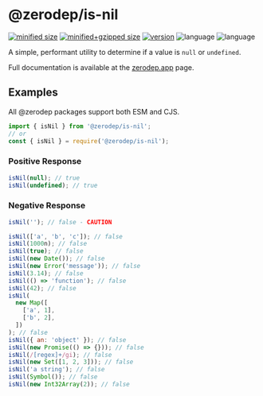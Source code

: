# @zerodep/is-nil

[![minified size](https://img.shields.io/bundlephobia/min/@zerodep/is-nil?style=flat-square&color=blue)](https://bundlephobia.com/package/@zerodep/is-nil)
[![minified+gzipped size](https://img.shields.io/bundlephobia/minzip/@zerodep/is-nil?style=flat-square&color=blue)](https://bundlephobia.com/package/@zerodep/is-nil)
[![version](https://img.shields.io/npm/v/@zerodep/is-nil?style=flat-square&color=blue)](https://www.npmjs.com/package/@zerodep/is-nil)
![language](https://img.shields.io/github/languages/top/cdepage/zerodep?style=flat-square)
![language](https://img.shields.io/badge/types-included-blue?style=flat-square)

A simple, performant utility to determine if a value is `null` or `undefined`.

Full documentation is available at the [zerodep.app](http://zerodep.app/is/nil) page.

## Examples

All @zerodep packages support both ESM and CJS.

```javascript
import { isNil } from '@zerodep/is-nil';
// or
const { isNil } = require('@zerodep/is-nil');
```

### Positive Response

```javascript
isNil(null); // true
isNil(undefined); // true
```

### Negative Response

```javascript
isNil(''); // false - CAUTION

isNil(['a', 'b', 'c']); // false
isNil(1000n); // false
isNil(true); // false
isNil(new Date()); // false
isNil(new Error('message')); // false
isNil(3.14); // false
isNil(() => 'function'); // false
isNil(42); // false
isNil(
  new Map([
    ['a', 1],
    ['b', 2],
  ])
); // false
isNil({ an: 'object' }); // false
isNil(new Promise(() => {})); // false
isNil(/[regex]+/gi); // false
isNil(new Set([1, 2, 3])); // false
isNil('a string'); // false
isNil(Symbol()); // false
isNil(new Int32Array(2)); // false
```
